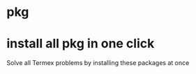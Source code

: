 # pkg
# install all pkg in one click 
Solve all Termex problems by installing these packages at once


